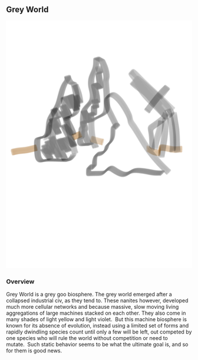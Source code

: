 ## Grey World

![Grey World](/Stellar_Abyss_Setting_Bible/Photo_Directory/Grey.png "Grey World")

### Overview

Grey World is a grey goo biosphere.  The grey world emerged after a collapsed industrial civ, as they tend to.  These nanites however, developed much more cellular networks and because massive, slow moving living aggregations of large machines stacked on each other. They also come in many shades of light yellow and light violet.  But this machine biosphere is known for its absence of evolution, instead using a limited set of forms and rapidly dwindling species count until only a few will be left, out competed by one species who will rule the world without competition or need to mutate.  Such static behavior seems to be what the ultimate goal is, and so for them is good news. 
